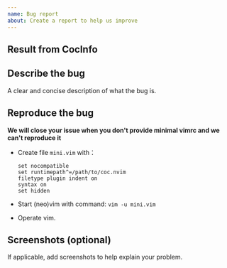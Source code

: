 ```yaml
---
name: Bug report
about: Create a report to help us improve
---
```


<!--
**Warning: We will close the bug issue without the issue template and the reproduce ways.**

If you have question, please ask at https://gitter.im/neoclide/coc.nvim

If the problem related to specific language server, please checkout: https://git.io/fjCEM

If your have performance issue, checkout: https://git.io/fjCEX & https://git.io/fjCE1
-->

## Result from CocInfo

<!--Run `:CocInfo` command and paste the content below.-->

## Describe the bug

A clear and concise description of what the bug is.

## Reproduce the bug

**We will close your issue when you don't provide minimal vimrc and we can't
reproduce it**

- Create file `mini.vim` with：

  ```vim
  set nocompatible
  set runtimepath^=/path/to/coc.nvim
  filetype plugin indent on
  syntax on
  set hidden
  ```

- Start (neo)vim with command: `vim -u mini.vim`

- Operate vim.

## Screenshots (optional)

If applicable, add screenshots to help explain your problem.
